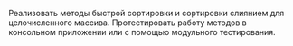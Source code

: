 Реализовать методы быстрой сортировки и сортировки слиянием для целочисленного массива.
Протестировать работу методов в консольном приложении или с помощью модульного тестирования.

